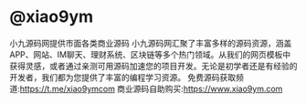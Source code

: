 # @xiao9ym
小九源码网提供市面各类商业源码
小九源码网汇聚了丰富多样的源码资源，涵盖APP、网站、IM聊天、理财系统、区块链等多个热门领域。从我们的网页模板中获得灵感，或者通过亲测可用源码加速您的项目开发。无论是初学者还是有经验的开发者，我们都为您提供了丰富的编程学习资源。
免费源码获取频道:https://t.me/xiao9ymcom
商业源码自助购买:https://www.xiao9ym.com
